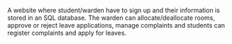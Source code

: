 A website where student/warden have to sign up and their information is stored in an SQL database.
The warden can allocate/deallocate rooms, approve or reject leave applications, manage complaints and students can register
complaints and apply for leaves. 
